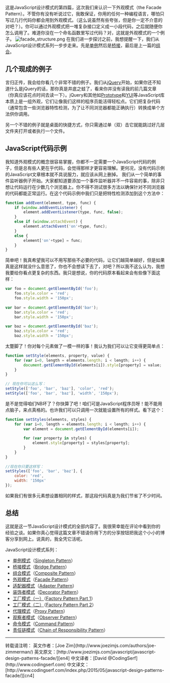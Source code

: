 这是JavaScript设计模式的第四篇，这次我们来认识一下外观模式（the Facade Pattern）。不管你有没有听说过它，我敢保证，你用的任何一种编程语言，哪怕只写过几行代码你都会用到外观模式。（这么说虽然有些夸张，但是你一定不介意的对吧？）。你可以通过外观模式把一堆复杂接口定义成一小段代码，之后就随便你怎么调用了。难道你没在一个命名函数里写过代码？对，这就是外观模式的一个例子。
![facade_structure.png][facade_structure]
在我们进一步探讨之前，我想提醒一下，我们从JavaScript设计模式系列一步步走来。先是[单例][cn1]然后是[桥接][cn2]，最后是上一篇的[组合][cn3]。

## 几个现成的例子
言归正传，我会给你看几个非常不错的例子。我们从[jQuery][jq]开始，如果你还不知道什么是jQuery的话，那你真是井底之蛙了，看来你并没有读我的前几篇文章（你真应该花点时间去读一下）。jQuery和其他如[Prototype](http://prototypejs.org/)和[YUI](http://yuilibrary.com/)等JavaScript库本质上是一组外观，它们让像我们这样的程序员能活得轻松点。它们把复杂代码（通常包含一些浏览器特性检测，为了让不同浏览器都能正确执行）转换成单个方法供你调用。

另一个不错的例子就是桌面的快捷方式，你只需通过单（双）击它就能跳过好几层文件夹打开或者执行一个文件。

## JavaScript代码示例
我知道外观模式的概念很容易掌握，你都不一定需要一个JavaScript代码的例子，但是总有些人更在乎代码，会觉得那样才更容易理解。更何况，没有代码示例的JavaScript文章根本就不具说服力，就应该从网上删掉。
我们从一个简单的事件监听器例子开始。大家都知道要添加一个事件监听器并不一件容易的事，除非只想让代码运行在少数几个浏览器上。你不得不测试很多方法以确保针对不同浏览器的代码都能正常运行。在这个代码示例中我们只是把特性检测添加到这个方法中：
```javascript
function addEvent(element, type, func) {
    if (window.addEventListener) {
        element.addEventListener(type, func, false);
    }
    else if (window.attachEvent) {
        element.attachEvent('on'+type, func);
    }
    else {
        element['on'+type] = func;
    }
}
```
简单吧！我真希望我可以不用写那些不必要的代码，让它们越简单越好，但是如果真是这样就没什么意思了，你也不会想读下去了，对吧？所以我不这么认为，我想我要给你看点更复杂的东西。我只是想说，你的代码原本看起来会有些像下面这样：
```javascript
var foo = document.getElementById('foo');
    foo.style.color = 'red';
    foo.style.width = '150px';
     
var bar = document.getElementById('bar');
    bar.style.color = 'red';
    bar.style.width = '150px';
     
var baz = document.getElementById('baz');
    baz.style.color = 'red';
    baz.style.width = '150px';
```
太蹩脚了！你对每个元素做了一模一样的事！我认为我们可以让它变得更简单点：
```javascript
function setStyle(elements, property, value) {
    for (var i=0, length = elements.length; i < length; i++) {
        document.getElementById(elements[i]).style[property] = value;
    }
}
 
// 现在你可以这么写：
setStyle(['foo', 'bar', 'baz'], 'color', 'red');
setStyle(['foo', 'bar', 'baz'], 'width', '150px');
```
是不是觉得咱们NB坏了？你快算了吧！咱们可是JavaScript程序员呀！能不能用点脑子，来点真格的。也许我们可以只调用一次就能设置所有的样式。看下这个：
```javascript
function setStyles(elements, styles) {
    for (var i=0, length = elements.length; i < length; i++) {
        var element = document.getElementById(elements[i]);
         
        for (var property in styles) {
            element.style[property] = styles[property];
        }
    }
}
 
//现在你只要这样写：
setStyles(['foo', 'bar', 'baz'], {
    color: 'red',
    width: '150px'
});
```
如果我们有很多元素想设置相同的样式，那这段代码真是为我们节省了不少时间。

## 总结
这就是这一节JavaScript设计模式的全部内容了。我很荣幸能在评论中看到你的经验之谈。如果你真心觉得这篇文章不错请你用下方的分享按钮把我这个小小的博客分享到网上。说真的，我全凭它活呢。


[facade_structure]: http://www.codingserf.com/wp-content/uploads/2015/05/facade_structure.png
JavaScript设计模式系列：
- [单例模式][cn1]（[Singleton Pattern][en1]）
- [桥接模式][cn2]（[Bridge Pattern][en2]）
- [组合模式][cn3]（[Composite Pattern][en3]）
- [外观模式][cn4]（[Facade Pattern][en4]）
- [适配器模式][cn5]（[Adapter Pattern][en5]）
- [装饰者模式][cn6]（[Decorator Pattern][en6]）
- [工厂模式（一）][cn7]（[Factory Pattern Part 1][en7]）
- [工厂模式（二）][cn8]（[Factory Pattern Part 2][en8]）
- [代理模式][cn9]（[Proxy Pattern][en9]）
- [观察者模式][cn10]（[Observer Pattern][en10]）
- [命令模式][cn11]（[Command Pattern][en11]）
- [责任链模式][cn12]（[Chain of Responsibility Pattern][en12]）


<hr/>
转载请注明：
英文作者：[Joe Zim](http://www.joezimjs.com/authors/joe-zimmerman/)
英文原文：[http://www.joezimjs.com/javascript/javascript-design-patterns-facade/][en4]
中文译者：[David @CodingSerf](http://www.codingserf.com)
中文译文：[http://www.codingserf.com/index.php/2015/05/javascript-design-patterns-facade/][cn4]

[cn1]: http://www.codingserf.com/index.php/2015/05/javascript-design-patterns-singleton/
[cn2]: http://www.codingserf.com/index.php/2015/05/javascript-design-patterns-bridge/
[cn3]: http://www.codingserf.com/index.php/2015/05/javascript-design-patterns-composite/
[cn4]: http://www.codingserf.com/index.php/2015/05/javascript-design-patterns-facade/
[cn5]: http://www.codingserf.com/index.php/2015/05/javascript-design-patterns-adapter/
[cn6]: http://www.codingserf.com/index.php/2015/05/javascript-design-patterns-decorator/
[cn7]: http://www.codingserf.com/index.php/2015/05/javascript-design-patterns-factory-part-1/
[cn8]: http://www.codingserf.com/index.php/2015/05/javascript-design-patterns-factory-part-2/
[cn9]: http://www.codingserf.com/index.php/2015/05/javascript-design-patterns-proxy/
[cn10]: http://www.codingserf.com/index.php/2015/05/javascript-design-patterns-observer/
[cn11]: http://www.codingserf.com/index.php/2015/05/javascript-design-patterns-command/
[cn12]: http://www.codingserf.com/index.php/2015/05/javascript-design-patterns-chain-of-responsibility/

[en1]: http://www.joezimjs.com/javascript/javascript-design-patterns-singleton/
[en2]: http://www.joezimjs.com/javascript/javascript-design-patterns-bridge/
[en3]: http://www.joezimjs.com/javascript/javascript-design-patterns-composite/
[en4]: http://www.joezimjs.com/javascript/javascript-design-patterns-facade/
[en5]: http://www.joezimjs.com/javascript/javascript-design-patterns-adapter/
[en6]: http://www.joezimjs.com/javascript/javascript-design-patterns-decorator/
[en7]: http://www.joezimjs.com/javascript/javascript-design-patterns-factory/
[en8]: http://www.joezimjs.com/javascript/javascript-design-patterns-factory-part-2/
[en9]: http://www.joezimjs.com/javascript/javascript-design-patterns-proxy/
[en10]: http://www.joezimjs.com/javascript/javascript-design-patterns-observer/
[en11]: http://www.joezimjs.com/javascript/javascript-design-patterns-command/
[en12]: http://www.joezimjs.com/javascript/javascript-design-patterns-chain-of-responsibility/
[jq]: http://jquery.com/







